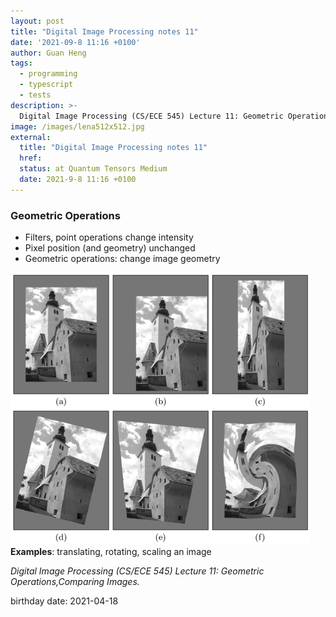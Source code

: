 ```yaml
---
layout: post
title: "Digital Image Processing notes 11"
date: '2021-09-8 11:16 +0100'
author: Guan Heng
tags:
  - programming
  - typescript
  - tests
description: >-
  Digital Image Processing (CS/ECE 545) Lecture 11: Geometric Operations,Comparing Images.
image: /images/lena512x512.jpg
external:
  title: "Digital Image Processing notes 11"
  href: 
  status: at Quantum Tensors Medium
  date: 2021-9-8 11:16 +0100
---
```


### Geometric Operations
- Filters, point operations change intensity
- Pixel position (and geometry) unchanged
- Geometric operations: change image geometry

![geometric operation example](images/geo_op_example.png)
**Examples**: translating, rotating, scaling an image

*Digital Image Processing (CS/ECE 545) Lecture 11: Geometric Operations,Comparing Images.*

birthday date: 2021-04-18